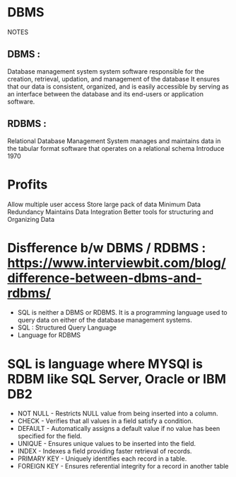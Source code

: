 # DBMS
NOTES

## DBMS :
Database management system
system software responsible for the creation, retrieval, updation, and management of the database
It ensures that our data is consistent, organized, and is easily accessible by serving as an interface between the database and its end-users or application software.

## RDBMS :
 Relational Database Management System
 manages and maintains data in the tabular format
 software that operates on a relational schema 
 Introduce 1970
 # Profits
Allow multiple user access
Store large pack of data
Minimum Data Redundancy 
Maintains Data Integration
Better tools for structuring and Organizing Data

# Disfference b/w DBMS / RDBMS : https://www.interviewbit.com/blog/difference-between-dbms-and-rdbms/

* SQL is neither a DBMS or RDBMS. It is a programming language used to query data on either of the database management systems. 
* SQL :  Structured Query Language
* Language for RDBMS

# SQL is language where MYSQl is RDBM like SQL Server, Oracle or IBM DB2

* NOT NULL - Restricts NULL value from being inserted into a column.
* CHECK - Verifies that all values in a field satisfy a condition.
* DEFAULT - Automatically assigns a default value if no value has been specified for the field.
* UNIQUE - Ensures unique values to be inserted into the field.
* INDEX - Indexes a field providing faster retrieval of records.
* PRIMARY KEY - Uniquely identifies each record in a table.
* FOREIGN KEY - Ensures referential integrity for a record in another table
